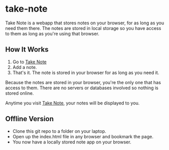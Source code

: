 # take-note
Take Note is a webapp that stores notes on your browser, for as long as you need them there.
The notes are stored in local storage so you have access to them as long as you're using that browser.

## How It Works
1. Go to [Take Note](https://jemimaabu.github.io/take-note)
2. Add a note.
3. That's it. The note is stored in your browser for as long as you need it.

Because the notes are stored in your browser, you're the only one that has access to them. There are no servers or databases involved so nothing is stored online.

Anytime you visit [Take Note](https://jemimaabu.github.io/take-note), your notes will be displayed to you.

## Offline Version
- Clone this git repo to a folder on your laptop.
- Open up the index.html file in any browser and bookmark the page.
- You now have a locally stored note app on your browser.
